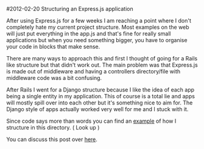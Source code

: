 #2012-02-20 Structuring an Express.js application

After using Express.js for a few weeks I am reaching a point where I don't completely hate my current project structure. Most examples on the web will just put everything in the app.js and that's fine for really small applications but when you need something bigger, you have to organise your code in blocks that make sense.

There are many ways to approach this and first I thought of going for a Rails like structure but that didn't work out. The main problem was that Express.js is made out of middleware and having a controllers directory/file with middleware code was a bit confusing.

After Rails I went for a Django structure because I like the idea of each app being a single entity in my application. This of course is a total lie and apps will mostly spill over into each other but it's something nice to aim for. The Django style of apps actually worked very well for me and I stuck with it.

Since code says more than words you can find an [example](https://github.com/Enome/blog/tree/master/001_structuring_express_js_applications) of how I structure in this directory. ( Look up )

You can discuss this post over [here](https://github.com/Enome/blog/issues/1).
